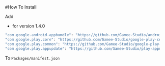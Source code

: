 #How To Install

Add

- for version 1.4.0
```csharp
"com.google.android.appbundle": "https://github.com/Gamee-Studio/android-app-bundle.git?path=Assets/_Root#1.4.0",
"com.google.play.core": "https://github.com/Gamee-Studio/google-play-core.git?path=Assets/_Root#1.4.0",
"com.google.play.common": "https://github.com/Gamee-Studio/google-play-common.git?path=Assets/_Root#1.4.0",
"com.google.play.appupdate": "https://github.com/Gamee-Studio/play-appupdate.git?path=Assets/_Root#1.4.0",
```

To `Packages/manifest.json`